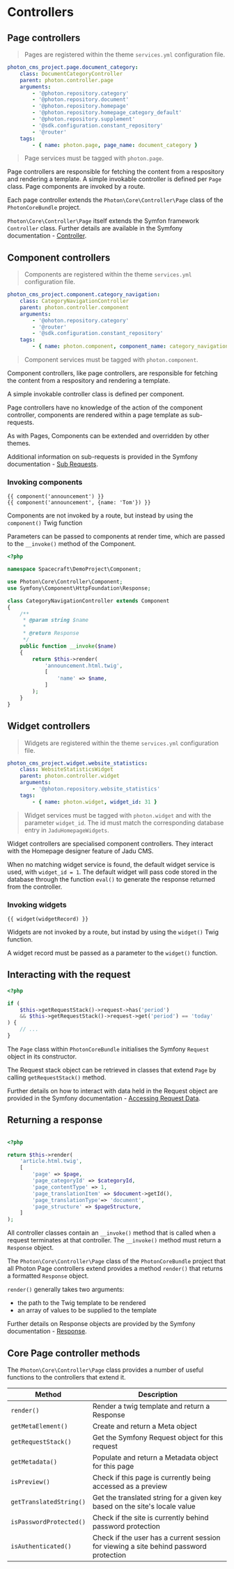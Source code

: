# Controllers

## Page controllers

> Pages are registered within the theme `services.yml` configuration file. 

```yaml
photon_cms_project.page.document_category:
    class: DocumentCategoryController
    parent: photon.controller.page
    arguments:
        - '@photon.repository.category'
        - '@photon.repository.document'
        - '@photon.repository.homepage'
        - '@photon.repository.homepage_category_default'
        - '@photon.repository.supplement'
        - '@sdk.configuration.constant_repository'
        - '@router'
    tags:
        - { name: photon.page, page_name: document_category }
```

> Page services must be tagged with `photon.page`.

Page controllers are responsible for fetching the content from a respository and rendering a template. A simple invokable controller  is defined per `Page` class. Page components are invoked by a route.

Each page controller extends the `Photon\Core\Controller\Page` class of the `PhotonCoreBundle` project. 

`Photon\Core\Controller\Page` itself extends the Symfon framework `Controller` class. Further details are available in the Symfony documentation - [Controller](https://symfony.com/doc/2.8/controller.html).

## Component controllers

> Components are registered within the theme `services.yml` configuration file.

```yaml
photon_cms_project.component.category_navigation:
    class: CategoryNavigationController
    parent: photon.controller.component
    arguments:
        - '@ohoton.repository.category'
        - '@router'
        - '@sdk.configuration.constant_repository'
    tags:
        - { name: photon.component, component_name: category_navigation }
```

> Component services must be tagged with `photon.component`.

Component controllers, like page controllers, are responsible for fetching the content from a respository and rendering a template. 

A simple invokable controller class is defined per component. 

Page controllers have no knowledge of the action of the component controller, components are rendered within a page template as sub-requests.

As with Pages, Components can be extended and overridden by other themes.

Additional information on sub-requests is provided in the Symfony documentation - <a href="https://symfony.com/doc/2.8/components/http_kernel.html#sub-requests">Sub Requests</a>.

### Invoking components

```twig
{{ component('announcement') }}
{{ component('announcement', {name: 'Tom'}) }}
```

Components are not invoked by a route, but instead by using the `component()` Twig function

Parameters can be passed to components at render time, which are passed to the `__invoke()` method of the Component.

```php
<?php

namespace Spacecraft\DemoProject\Component;

use Photon\Core\Controller\Component;
use Symfony\Component\HttpFoundation\Response;

class CategoryNavigationController extends Component
{
    /**
     * @param string $name
     * 
     * @return Response
     */
    public function __invoke($name)
    {
        return $this->render(
            'announcement.html.twig',
            [
                'name' => $name,
            ]
        );
    }
}
```

## Widget controllers

> Widgets are registered within the theme `services.yml` configuration file.

```yaml
photon_cms_project.widget.website_statistics:
    class: WebsiteStatisticsWidget
    parent: photon.controller.widget
    arguments:
        - '@photon.repository.website_statistics'
    tags:
        - { name: photon.widget, widget_id: 31 }
```

> Widget services must be tagged with `photon.widget` and with the parameter `widget_id`. The id must match the corresponding database entry in `JaduHomepageWidgets`.

Widget controllers are specialised component controllers. They interact with the Homepage designer feature of Jadu CMS.

<aside class="notice">
When no matching widget service is found, the default widget service is used, with <code>widget_id = 1</code>. The default widget will pass code stored in the database through the function <code>eval()</code> to generate the response returned from the controller.
</aside>

### Invoking widgets

```twig
{{ widget(widgetRecord) }}
```

Widgets are not invoked by a route, but instad by using the `widget()` Twig function.

A widget record must be passed as a parameter to the `widget()` function.

## Interacting with the request

```php
<?php

if (
    $this->getRequestStack()->request->has('period')
    && $this->getRequestStack()->request->get('period') == 'today'
) {
    // ...
}
```

The `Page` class within `PhotonCoreBundle` initialises the Symfony `Request` object in its constructor.

The Request stack object can be retrieved in classes that extend `Page` by calling `getRequestStack()` method.

Further details on how to interact with data held in the Request object are provided in the Symfony documentation - [Accessing Request Data](https://symfony.com/doc/2.8/components/http_foundation.html#accessing-request-data).

## Returning a response

```php

<?php

return $this->render(
    'article.html.twig', 
    [
        'page' => $page,
        'page_categoryId' => $categoryId,
        'page_contentType' => 1,
        'page_translationItem' => $document->getId(),
        'page_translationType'=> 'document',
        'page_structure' => $pageStructure,
    ]
);
```

All controller classes contain an `__invoke()` method that is called when a request terminates at that controller. The `__invoke()` method must return a `Response` object.

The `Photon\Core\Controller\Page` class of the `PhotonCoreBundle` project that all Photon Page controllers extend provides a method `render()` that returns a formatted `Response` object. 

`render()` generally takes two arguments:

- the path to the Twig template to be rendered
- an array of values to be supplied to the template

Further details on Response objects are provided by the Symfony documentation - [Response](https://symfony.com/doc/2.8/components/http_foundation.html#response).

## Core Page controller methods

The `Photon\Core\Controller\Page` class provides a number of useful functions to the controllers that extend it. 

Method | Description
---|---
`render()` | Render a twig template and return a Response
`getMetaElement()` | Create and return a Meta object
`getRequestStack()` | Get the Symfony Request object for this request
`getMetadata()` | Populate and return a Metadata object for this page
`isPreview()` | Check if this page is currently being accessed as a preview
`getTranslatedString()` | Get the translated string for a given key based on the site's locale value
`isPasswordProtected()` | Check if the site is currently behind password protection
`isAuthenticated()`  | Check if the user has a current session for viewing a site behind password protection
